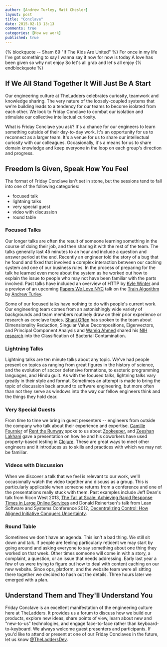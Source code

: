```yaml
---
author: [Andrew Turley, Matt Chesler]
layout: post
title: "Conclave"
date: 2015-02-13 13:13
comments: true
categories: [How we work]
published: true
---
```


{% blockquote -- Sham 69 "If The Kids Are United" %}
 For once in my life I've got something to say
 I wanna say it now for now is today
 A love has been given so why not enjoy
 So let's all grab and let's all enjoy
{% endblockquote %}

## If We All Stand Together It Will Just Be A Start

Our engineering culture at TheLadders celebrates curiosity, teamwork and knowledge sharing.  The very nature of the loosely-coupled systems that we're building leads to a tendency for our teams to become isolated from each other.  We look to Friday Conclave to combat our isolation and stimulate our collective intellectual curiosity.

What is Friday Conclave you ask?  It's a chance for our engineers to learn something outside of their day-to-day work.  It's an opportunity for us to reconnect as a larger team.  It's a venue for us to share our intellectual curiosity with our colleagues.  Occasionally, it's a means for us to share domain knowledge and keep everyone in the loop on each group's direction and progress.

## Freedom Is Given, Speak How You Feel

The format of Friday Conclave isn't set in stone, but the sessions tend to fall into one of the following categories:

* focused talk
* lightning talks
* very special guest
* video with discussion
* round table

### Focused Talks

Our longer talks are often the result of someone learning something in the course of doing their job, and then sharing it with the rest of the team.  The talks generally last 45 minutes to an hour and include a question and answer period at the end. Recently an engineer told the story of a bug that he found and fixed that involved a complex interaction between our caching system and one of our business rules. In the process of preparing for the talk he learned even more about the system as he worked out how to explain the issue to people who may not have been familiar with the parts involved.  Past talks have included an overview of HTTP by [Kyle Winter](/ourteam/kylewinter) and a preview of an upcoming [Papers We Love NYC](https://twitter.com/paperswelovenyc) talk on the [Train Algorithm](https://github.com/papers-we-love/papers-we-love/blob/master/garbage_collection/incremental_mature_garbage_collection_using_the_train_algorithm.pdf?raw=true) by [Andrew Turley](/ourteam/andrewturley).

Some of our focused talks have nothing to do with people's current work.  Our engineering team comes from an astonishingly wide variety of backgrounds and team members routinely draw on their prior experience or research as conclave topics.  [Shani Offen](/ourteam/shanioffen) has spoken to the team about Dimensionality Reduction, Singular Value Decompositions, Eigenvectors, and Principal Component Analysis and [Wamiq Ahmed](/ourteam/wamiqahmed) shared his [NIH research](http://www.ncbi.nlm.nih.gov/pubmed/23060342) into the Classification of Bacterial Contamination.

### Lightning Talks

Lightning talks are ten minute talks about any topic. We've had people present on topics as ranging from great figures in the history of science, and the evolution of soccer defensive formations, to esoteric programming languages, and Hindu guilt. As with the focused talks, lightning talks vary greatly in their style and format. Sometimes an attempt is made to bring the topic of discussion back around to software engineering, but more often than not they serve as windows into the way our fellow engineers think and the things they hold dear.

### Very Special Guests

From time to time we bring in guest presenters -- engineers from outside the company who talk about their experience and expertise. [Camille Fournier](http://whilefalse.blogspot.com/) of [Rent the Runway](https://www.renttherunway.com/rtr_home) spoke to us about [Zookeeper](http://zookeeper.apache.org/), and [Zeeshan Lakhani](https://twitter.com/zeeshanlakhani) gave a presentation on how he and his coworkers have used property-based testing in [Clojure](http://clojure.org). These are great ways to meet other engineers and it introduces us to skills and practices with which we may not be familiar.

### Videos with Discussion

When we discover a talk that we feel is relevant to our work, we'll occasionally watch the video together and discuss as a group.  This is particularly applicable when someone returns from a conference and one of the presentations really stuck with them.  Past examples include Jeff Dean's talk from Ricon West 2013, [The Tail at Scale: Achieving Rapid Response Times in Large Online Services](https://www.youtube.com/watch?v=C_PxVdQmfpk) and Donald Reinertsen's talk from Lean Software and Systems Conference 2012, [Decentralizing Control: How Aligned Initiative Conquers Uncertainty](http://vimeo.com/45947817).

### Round Table

Sometimes we don't have an agenda. This isn't a bad thing. We still sit down and talk. If people are feeling particularly reticent we may start by going around and asking everyone to say something about one thing they worked on that week. Other times someone will come in with a story, a complaint, a question, or an issue that needs addressing. Early last year a few of us were trying to figure out how to deal with content caching on our new website. Since ops, platform, and the website team were all sitting there together we decided to hash out the details. Three hours later we emerged with a plan.

## Understand Them and They'll Understand You

Friday Conclave is an excellent manifestation of the engineering culture here at TheLadders.  It provides us a forum to discuss how we build our products, explore new ideas, share points of view, learn about new and "new-to-us" technologies, and engage face-to-face rather than keyboard-to-keyboard.  We always welcome guest presenters and participants.  If you'd like to attend or present at one of our Friday Conclaves in the future, let us know [@TheLaddersDev](https://twitter.com/theladdersdev).
